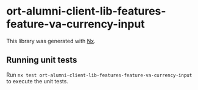 # ort-alumni-client-lib-features-feature-va-currency-input

This library was generated with [Nx](https://nx.dev).

## Running unit tests

Run `nx test ort-alumni-client-lib-features-feature-va-currency-input` to execute the unit tests.
